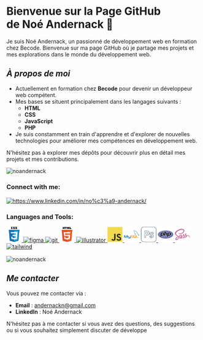 # Bienvenue sur la Page GitHub de Noé Andernack 👋

Je suis Noé Andernack, un passionné de développement web en formation chez Becode. Bienvenue sur ma page GitHub où je partage mes projets et mes explorations dans le monde du développement web.

***À propos de moi***
---------------

-   Actuellement en formation chez **Becode** pour devenir un développeur web compétent.
-   Mes bases se situent principalement dans les langages suivants :
    -   **HTML**
    -   **CSS**
    -   **JavaScript**
    -   **PHP**
-   Je suis constamment en train d'apprendre et d'explorer de nouvelles technologies pour améliorer mes compétences en développement web.

N'hésitez pas à explorer mes dépôts pour découvrir plus en détail mes projets et mes contributions.



<p align="left"> <img src="https://komarev.com/ghpvc/?username=noandernack&label=Profile%20views&color=0e75b6&style=flat" alt="noandernack" /> </p>


<h3 align="left">Connect with me:</h3>
<p align="left">
<a href="https://www.linkedin.com/in/no%C3%A9-andernack/" target="blank"><img align="center" src="https://raw.githubusercontent.com/rahuldkjain/github-profile-readme-generator/master/src/images/icons/Social/linked-in-alt.svg" alt="https://www.linkedin.com/in/no%c3%a9-andernack/" height="30" width="40" /></a>
</p>

<h3 align="left">Languages and Tools:</h3>
<p align="left"> <a href="https://www.w3schools.com/css/" target="_blank" rel="noreferrer"> <img src="https://raw.githubusercontent.com/devicons/devicon/master/icons/css3/css3-original-wordmark.svg" alt="css3" width="40" height="40"/> </a> <a href="https://www.figma.com/" target="_blank" rel="noreferrer"> <img src="https://www.vectorlogo.zone/logos/figma/figma-icon.svg" alt="figma" width="40" height="40"/> </a> <a href="https://git-scm.com/" target="_blank" rel="noreferrer"> <img src="https://www.vectorlogo.zone/logos/git-scm/git-scm-icon.svg" alt="git" width="40" height="40"/> </a> <a href="https://www.w3.org/html/" target="_blank" rel="noreferrer"> <img src="https://raw.githubusercontent.com/devicons/devicon/master/icons/html5/html5-original-wordmark.svg" alt="html5" width="40" height="40"/> </a> <a href="https://www.adobe.com/in/products/illustrator.html" target="_blank" rel="noreferrer"> <img src="https://www.vectorlogo.zone/logos/adobe_illustrator/adobe_illustrator-icon.svg" alt="illustrator" width="40" height="40"/> </a> <a href="https://developer.mozilla.org/en-US/docs/Web/JavaScript" target="_blank" rel="noreferrer"> <img src="https://raw.githubusercontent.com/devicons/devicon/master/icons/javascript/javascript-original.svg" alt="javascript" width="40" height="40"/> </a> <a href="https://www.mysql.com/" target="_blank" rel="noreferrer"> <img src="https://raw.githubusercontent.com/devicons/devicon/master/icons/mysql/mysql-original-wordmark.svg" alt="mysql" width="40" height="40"/> </a> <a href="https://www.photoshop.com/en" target="_blank" rel="noreferrer"> <img src="https://raw.githubusercontent.com/devicons/devicon/master/icons/photoshop/photoshop-line.svg" alt="photoshop" width="40" height="40"/> </a> <a href="https://www.php.net" target="_blank" rel="noreferrer"> <img src="https://raw.githubusercontent.com/devicons/devicon/master/icons/php/php-original.svg" alt="php" width="40" height="40"/> </a> <a href="https://sass-lang.com" target="_blank" rel="noreferrer"> <img src="https://raw.githubusercontent.com/devicons/devicon/master/icons/sass/sass-original.svg" alt="sass" width="40" height="40"/> </a> <a href="https://tailwindcss.com/" target="_blank" rel="noreferrer"> <img src="https://www.vectorlogo.zone/logos/tailwindcss/tailwindcss-icon.svg" alt="tailwind" width="40" height="40"/> </a> </p>


<p><img align="center" src="https://github-readme-streak-stats.herokuapp.com/?user=noandernack&" alt="noandernack" /></p>


***Me contacter***
------------

Vous pouvez me contacter via :

-   **Email** : andernackn@gmail.com
-   **LinkedIn** : Noé Andernack

N'hésitez pas à me contacter si vous avez des questions, des suggestions ou si vous souhaitez simplement discuter de développe
